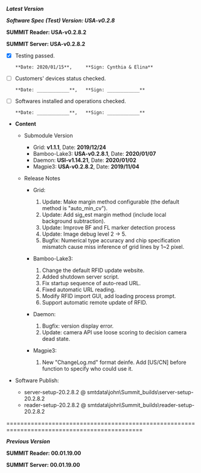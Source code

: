 ***Latest Version***

***Software Spec (Test) Version: USA-v0.2.8***

**SUMMIT Reader: USA-v0.2.8.2**

**SUMMIT Server: USA-v0.2.8.2**

* [x] Testing passed. 

      **Date: 2020/01/15**,     **Sign: Cynthia & Elina**

* [ ] Customers' devices status checked. 

      **Date: ____________**,   **Sign: ____________**

* [ ] Softwares installed and operations checked. 

      **Date: ____________**,   **Sign: ____________**

*  **Content**
    *  Submodule Version
        *  Grid: **v1.1.1**,          Date: **2019/12/24**
        *  Bamboo-Lake3: **USA-v0.2.8.1**, Date: **2020/01/07**
        *  Daemon: **USI-v1.14.21**,     Date: **2020/01/02**
        *  Magpie3: **USA-v0.2.8.2**,    Date: **2019/11/04**

    *  Release Notes
        *  Grid:
            1. Update: Make margin method configurable (the default method is "auto_min_cv").
            2. Update: Add sig_est margin method (include local background subtraction).
            3. Update: Improve BF and FL marker detection process
            4. Update: Image debug level 2 -> 5.
            5. Bugfix: Numerical type accuracy and chip specification mismatch cause miss inference of grid lines by 1~2 pixel.

        * Bamboo-Lake3:
            1. Change the default RFID update website.
            2. Added shutdown server script.
            3. Fix startup sequence of auto-read URL.
            4. Fixed automatic URL reading.
            5. Modify RFID import GUI, add loading process prompt.
            6. Support automatic remote update of RFID.

        *  Daemon:
            1. Bugfix: version display error.
            2. Update: camera API use loose scoring to decision camera dead state.
            
        *  Magpie3:
            1. New "ChangeLog.md" format deinfe. Add [US/CN] before function to specify who could use it.
        
* Software Publish: 
    * server-setup-20.2.8.2 @ smtdata\john\Summit_builds\server-setup-20.2.8.2
    * reader-setup-20.2.8.2 @ smtdata\john\Summit_builds\reader-setup-20.2.8.2

=============================================================================================

***Previous Version***

**SUMMIT Reader: 00.01.19.00**

**SUMMIT Server: 00.01.19.00**
